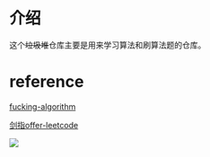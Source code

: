 # 介绍

这个~~垃圾堆~~仓库主要是用来学习算法和刷算法题的仓库。

# reference

[fucking-algorithm](https://github.com/labuladong/fucking-algorithm)

[剑指offer-leetcode](https://leetcode-cn.com/problemset/lcof/)

![](https://cdn.kagurakana.xyz/1584329654872.jpg)
